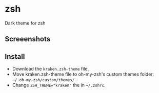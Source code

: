 # zsh
Dark theme for zsh

## Screeenshots

## Install
* Download the `kraken.zsh-theme` file.
* Move kraken.zsh-theme file to oh-my-zsh's custom themes folder: `~/.oh-my-zsh/custom/themes/`.
* Change `ZSH_THEME="kraken"` the in `~/.zshrc`.
